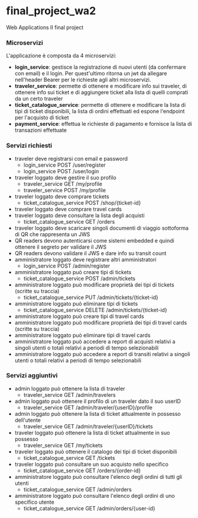 # final_project_wa2
Web Applications II final project 

### Microservizi

L'applicazione è composta da 4 microservizi: 
* **login_service**: gestisce la registrazione di nuovi utenti (da confermare con email) e il login. Per quest'ultimo ritorna un jwt da allegare nell'header Bearer per le richieste agli altri microservizi.
* **traveler_service**: permette di ottenere e modificare info sui traveler, di ottenere info sui ticket e di aggiungere ticket alla lista di quelli comprati da un certo traveler
* **ticket_catalogue_service**: permette di ottenere e modificare la lista di tipi di ticket disponibili, la lista di ordini effettuati ed espone l'endpoint per l'acquisto di ticket
* **payment_service**: effettua le richieste di pagamento e fornisce la lista di transazioni effettuate

### Servizi richiesti

* traveler deve registrarsi con email e password
  * login_service POST /user/register
  * login_service POST /user/login
* traveler loggato deve gestire il suo profilo
  * traveler_service GET /my/profile
  * traveler_service POST /my/profile
* traveler loggato deve comprare tickets
  * ticket_catalogue_service POST /shop/{ticket-id}
* traveler loggato deve comprare travel cards
* traveler loggato deve consultare la lista degli acquisti
  * ticket_catalogue_service GET /orders
* traveler loggato deve scaricare singoli documenti di viaggio sottoforma di QR che rappresenta un JWS
* QR readers devono autenticarsi come sistemi embedded e quindi ottenere il segreto per validare il JWS
* QR readers devono validare il JWS e dare info su transit count
* amministratore loggato deve registrare altri amministratori
  * login_service POST /admin/register
* amministratore loggato può creare tipi di tickets
  * ticket_catalogue_service POST /admin/tickets
* amministratore loggato può modificare proprietà dei tipi di tickets (scritte su traccia)
  * ticket_catalogue_service PUT /admin/tickets/{ticket-id}
* amministratore loggato può eliminare tipi di tickets
  * ticket_catalogue_service DELETE /admin/tickets/{ticket-id}
* amministratore loggato può creare tipi di travel cards
* amministratore loggato può modificare proprietà dei tipi di travel cards (scritte su traccia)
* amministratore loggato può eliminare tipi di travel cards
* amministratore loggato può accedere a report di acquisti relativi a singoli utenti o totali relativi a periodi di tempo selezionabili
* amministratore loggato può accedere a report di transiti relativi a singoli utenti o totali relativi a periodi di tempo selezionabili

### Servizi aggiuntivi

* admin loggato può ottenere la lista di traveler
  * traveler_service GET /admin/travelers
* admin loggato può ottenere il profilo di un traveler dato il suo userID
  * traveler_service GET /admin/traveler/{userID}/profile
* admin loggato può ottenere la lista di ticket attualmente in possesso dell'utente
  * traveler_service GET /admin/traveler/{userID}/tickets
* traveler loggato può ottenere la lista di ticket attualmente in suo possesso
  * traveler_service GET /my/tickets 
* traveler loggato può ottenere il catalogo dei tipi di ticket disponibili
  * ticket_catalogue_service GET /tickets 
* traveler loggato può consultare un suo acquisto nello specifico
  * ticket_catalogue_service GET /orders/{order-id}
* amministratore loggato può consultare l'elenco degli ordini di tutti gli utenti
  * ticket_catalogue_service GET /admin/orders
* amministratore loggato può consultare l'elenco degli ordini di uno specifico utente
  * ticket_catalogue_service GET /admin/orders/{user-id}
